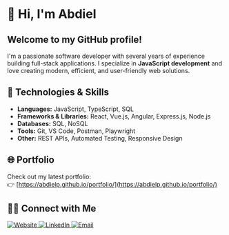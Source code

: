 # 👋 Hi, I'm Abdiel  
## Welcome to my GitHub profile!

I'm a passionate software developer with several years of experience building full-stack applications. I specialize in **JavaScript development** and love creating modern, efficient, and user-friendly web solutions.

## 🔧 Technologies & Skills  
- **Languages:** JavaScript, TypeScript, SQL  
- **Frameworks & Libraries:** React, Vue.js, Angular, Express.js, Node.js  
- **Databases:** SQL, NoSQL  
- **Tools:** Git, VS Code, Postman, Playwright  
- **Other:** REST APIs, Automated Testing, Responsive Design  

## 🌐 Portfolio  
Check out my latest portfolio:  
👉 [https://abdielp.github.io/portfolio/](https://abdielp.github.io/portfolio/)

## 🤝🏻 Connect with Me  
<p>
  <a href="https://abdielp.github.io/portfolio/" target="_blank">
    <img alt="Website" src="https://img.shields.io/badge/Website-AbdielP%20--%20portfolio-%230961B8?style=flat&logo=google-chrome">
  </a>
  <a href="https://www.linkedin.com/in/abdielpinzoncarrera" target="_blank">
    <img alt="LinkedIn" src="https://img.shields.io/badge/Linkedin-%40abdiel--pinz%C3%B3n-%230961B8?style=flat&logo=linkedin">
  </a>
  <a href="mailto:abdiel.pinzonc@gmail.com">
    <img alt="Email" src="https://img.shields.io/badge/Email-abdiel.pinzonc@gmail.com-blue?style=flat&logo=gmail">
  </a>
</p>
